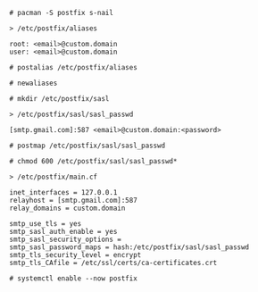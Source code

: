 
`# pacman -S postfix s-nail`

`> /etc/postfix/aliases`
```
root: <email>@custom.domain
user: <email>@custom.domain
```

`# postalias /etc/postfix/aliases`

`# newaliases`

`# mkdir /etc/postfix/sasl`

`> /etc/postfix/sasl/sasl_passwd`
```
[smtp.gmail.com]:587 <email>@custom.domain:<password>
```

`# postmap /etc/postfix/sasl/sasl_passwd`

`# chmod 600 /etc/postfix/sasl/sasl_passwd*`

`> /etc/postfix/main.cf`
```
inet_interfaces = 127.0.0.1
relayhost = [smtp.gmail.com]:587
relay_domains = custom.domain

smtp_use_tls = yes
smtp_sasl_auth_enable = yes
smtp_sasl_security_options = 
smtp_sasl_password_maps = hash:/etc/postfix/sasl/sasl_passwd
smtp_tls_security_level = encrypt
smtp_tls_CAfile = /etc/ssl/certs/ca-certificates.crt
```

`# systemctl enable --now postfix`
